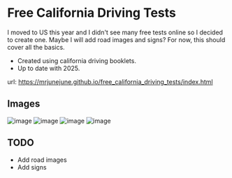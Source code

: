 # Free California Driving Tests

I moved to US this year and I didn't see many free tests online so I decided to create one.
Maybe I will add road images and signs? For now, this should cover all the basics.

- Created using california driving booklets.
- Up to date with 2025.

url: https://mrjunejune.github.io/free_california_driving_tests/index.html

## Images
![image](https://github.com/user-attachments/assets/f565fbf5-dd3f-4e26-806d-69979a792194)
![image](https://github.com/user-attachments/assets/16264a88-feda-48d0-84e9-7e79e1371d22)
![image](https://github.com/user-attachments/assets/9ebc34e3-b34f-4620-8b05-817b5357b7a2)
![image](https://github.com/user-attachments/assets/62ec2896-2b7b-4464-a368-5846b20eacac)

## TODO

- Add road images
- Add signs
